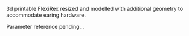 3d printable FlexiRex resized and modelled with additional geometry to accommodate earing hardware.

Parameter reference pending...
